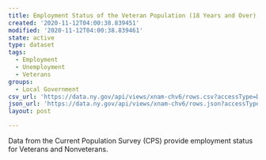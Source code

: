 ```yaml
---
title: Employment Status of the Veteran Population (18 Years and Over) Beginning 2010
created: '2020-11-12T04:00:38.839451'
modified: '2020-11-12T04:00:38.839461'
state: active
type: dataset
tags:
  - Employment
  - Unemployment
  - Veterans
groups:
  - Local Government
csv_url: 'https://data.ny.gov/api/views/xnam-chv6/rows.csv?accessType=DOWNLOAD'
json_url: 'https://data.ny.gov/api/views/xnam-chv6/rows.json?accessType=DOWNLOAD'
layout: post

---
```

Data from the Current Population Survey (CPS) provide employment status for Veterans and Nonveterans.
